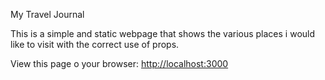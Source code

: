 My Travel Journal

This is a simple and static webpage that shows the various places i would like to visit with the correct use of props.

View this page o your browser: [http://localhost:3000](http://localhost:3000) 
